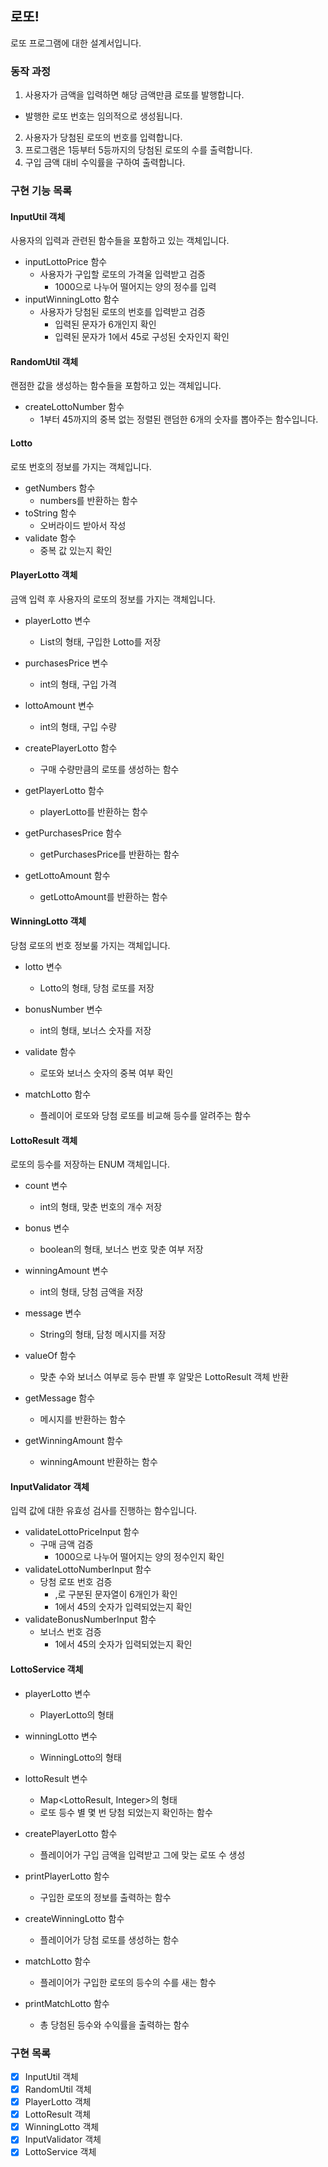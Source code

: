 ## 로또!
로또 프로그램에 대한 설계서입니다.

### 동작 과정
1. 사용자가 금액을 입력하면 해당 금액만큼 로또를 발행합니다.
- 발행한 로또 번호는 임의적으로 생성됩니다.
2. 사용자가 당첨된 로또의 번호를 입력합니다.
3. 프로그램은 1등부터 5등까지의 당첨된 로또의 수를 출력합니다.
4. 구입 금액 대비 수익률을 구하여 출력합니다.

### 구현 기능 목록

#### InputUtil 객체
사용자의 입력과 관련된 함수들을 포함하고 있는 객체입니다.
- inputLottoPrice 함수
    - 사용자가 구입할 로또의 가격울 입력받고 검증
      - 1000으로 나누어 떨어지는 양의 정수를 입력
- inputWinningLotto 함수
    - 사용자가 당첨된 로또의 번호를 입력받고 검증
      - 입력된 문자가 6개인지 확인
      - 입력된 문자가 1에서 45로 구성된 숫자인지 확인


#### RandomUtil 객체
랜점한 값을 생성하는 함수들을 포함하고 있는 객체입니다.
- createLottoNumber 함수
  - 1부터 45까지의 중복 없는 정렬된 랜덤한 6개의 숫자를 뽑아주는 함수입니다.


#### Lotto
로또 번호의 정보를 가지는 객체입니다.
- getNumbers 함수
  - numbers를 반환하는 함수
- toString 함수
  - 오버라이드 받아서 작성
- validate 함수
  - 중복 값 있는지 확인


#### PlayerLotto 객체
금액 입력 후 사용자의 로또의 정보를 가지는 객체입니다.
- playerLotto 변수
    - List<Lotto>의 형태, 구입한 Lotto를 저장
- purchasesPrice 변수
    - int의 형태, 구입 가격
- lottoAmount 변수
    - int의 형태, 구입 수량


- createPlayerLotto 함수
    - 구매 수량만큼의 로또를 생성하는 함수
- getPlayerLotto 함수
    - playerLotto를 반환하는 함수
- getPurchasesPrice 함수
    - getPurchasesPrice를 반환하는 함수
- getLottoAmount 함수
    - getLottoAmount를 반환하는 함수


#### WinningLotto 객체
당첨 로또의 번호 정보룰 가지는 객체입니다.
- lotto 변수
  - Lotto의 형태, 당첨 로또를 저장
- bonusNumber 변수
  - int의 형태, 보너스 숫자를 저장


- validate 함수
  - 로또와 보너스 숫자의 중복 여부 확인
- matchLotto 함수
  - 플레이어 로또와 당첨 로또를 비교해 등수를 알려주는 함수


#### LottoResult 객체
로또의 등수를 저장하는 ENUM 객체입니다.
- count 변수
  - int의 형태, 맞춘 번호의 개수 저장
- bonus 변수
  - boolean의 형태, 보너스 번호 맞춘 여부 저장
- winningAmount 변수
  - int의 형태, 당첨 금액을 저장
- message 변수
  - String의 형태, 담청 메시지를 저장


- valueOf 함수
  - 맞춘 수와 보너스 여부로 등수 판별 후 알맞은 LottoResult 객체 반환
- getMessage 함수
  - 메시지를 반환하는 함수
- getWinningAmount 함수
  - winningAmount 반환하는 함수


#### InputValidator 객체
입력 값에 대한 유효성 검사를 진행하는 함수입니다.
- validateLottoPriceInput 함수
  - 구매 금액 검증
    - 1000으로 나누어 떨어지는 양의 정수인지 확인
- validateLottoNumberInput 함수
  - 당첨 로또 번호 검증
    - ,로 구분된 문자열이 6개인가 확인
    - 1에서 45의 숫자가 입력되었는지 확인
- validateBonusNumberInput 함수
  - 보너스 번호 검증
    - 1에서 45의 숫자가 입력되었는지 확인


#### LottoService 객체
- playerLotto 변수
  - PlayerLotto의 형태
- winningLotto 변수
  - WinningLotto의 형태
- lottoResult 변수
  - Map<LottoResult, Integer>의 형태
  - 로또 등수 별 몇 번 당첨 되었는지 확인하는 함수


- createPlayerLotto 함수
  - 플레이어가 구입 금액을 입력받고 그에 맞는 로또 수 생성
- printPlayerLotto 함수
  - 구입한 로또의 정보를 출력하는 함수
- createWinningLotto 함수
  - 플레이어가 당첨 로또를 생성하는 함수
- matchLotto 함수
  - 플레이어가 구입한 로또의 등수의 수를 새는 함수
- printMatchLotto 함수
  - 총 당첨된 등수와 수익률을 출력하는 함수

### 구현 목록
- [x] InputUtil 객체
- [x] RandomUtil 객체
- [x] PlayerLotto 객체
- [x] LottoResult 객체
- [x] WinningLotto 객체
- [x] InputValidator 객체
- [x] LottoService 객체